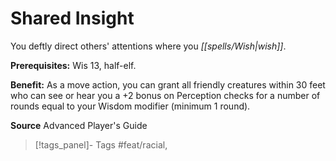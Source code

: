 ﻿---
cssclass: [feats]

---
# Shared Insight

You deftly direct others' attentions where you _[[spells/Wish|wish]]_.

**Prerequisites:** Wis 13, half-elf.

**Benefit:** As a move action, you can grant all friendly creatures within 30 feet who can see or hear you a +2 bonus on Perception checks for a number of rounds equal to your Wisdom modifier (minimum 1 round).

**Source** Advanced Player's Guide
>[!tags_panel]- Tags
> #feat/racial, 